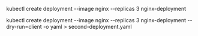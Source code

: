 kubectl create deployment --image nginx --replicas 3 nginx-deployment

kubectl create deployment --image nginx --replicas 3 nginx-deployment --dry-run=client -o yaml > second-deployment.yaml